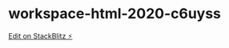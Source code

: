 # workspace-html-2020-c6uyss

[Edit on StackBlitz ⚡️](https://stackblitz.com/edit/workspace-html-2020-c6uyss)